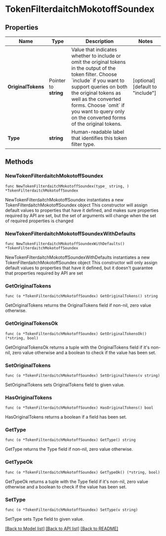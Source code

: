 # TokenFilterdaitchMokotoffSoundex

## Properties

Name | Type | Description | Notes
------------ | ------------- | ------------- | -------------
**OriginalTokens** | Pointer to **string** | Value that indicates whether to include or omit the original tokens in the output of the token filter.  Choose &#x60;include&#x60; if you want to support queries on both the original tokens as well as the converted forms.   Choose &#x60;omit&#x60; if you want to query only on the converted forms of the original tokens. | [optional] [default to "include"]
**Type** | **string** | Human-readable label that identifies this token filter type. | 

## Methods

### NewTokenFilterdaitchMokotoffSoundex

`func NewTokenFilterdaitchMokotoffSoundex(type_ string, ) *TokenFilterdaitchMokotoffSoundex`

NewTokenFilterdaitchMokotoffSoundex instantiates a new TokenFilterdaitchMokotoffSoundex object
This constructor will assign default values to properties that have it defined,
and makes sure properties required by API are set, but the set of arguments
will change when the set of required properties is changed

### NewTokenFilterdaitchMokotoffSoundexWithDefaults

`func NewTokenFilterdaitchMokotoffSoundexWithDefaults() *TokenFilterdaitchMokotoffSoundex`

NewTokenFilterdaitchMokotoffSoundexWithDefaults instantiates a new TokenFilterdaitchMokotoffSoundex object
This constructor will only assign default values to properties that have it defined,
but it doesn't guarantee that properties required by API are set

### GetOriginalTokens

`func (o *TokenFilterdaitchMokotoffSoundex) GetOriginalTokens() string`

GetOriginalTokens returns the OriginalTokens field if non-nil, zero value otherwise.

### GetOriginalTokensOk

`func (o *TokenFilterdaitchMokotoffSoundex) GetOriginalTokensOk() (*string, bool)`

GetOriginalTokensOk returns a tuple with the OriginalTokens field if it's non-nil, zero value otherwise
and a boolean to check if the value has been set.

### SetOriginalTokens

`func (o *TokenFilterdaitchMokotoffSoundex) SetOriginalTokens(v string)`

SetOriginalTokens sets OriginalTokens field to given value.

### HasOriginalTokens

`func (o *TokenFilterdaitchMokotoffSoundex) HasOriginalTokens() bool`

HasOriginalTokens returns a boolean if a field has been set.

### GetType

`func (o *TokenFilterdaitchMokotoffSoundex) GetType() string`

GetType returns the Type field if non-nil, zero value otherwise.

### GetTypeOk

`func (o *TokenFilterdaitchMokotoffSoundex) GetTypeOk() (*string, bool)`

GetTypeOk returns a tuple with the Type field if it's non-nil, zero value otherwise
and a boolean to check if the value has been set.

### SetType

`func (o *TokenFilterdaitchMokotoffSoundex) SetType(v string)`

SetType sets Type field to given value.



[[Back to Model list]](../README.md#documentation-for-models) [[Back to API list]](../README.md#documentation-for-api-endpoints) [[Back to README]](../README.md)


